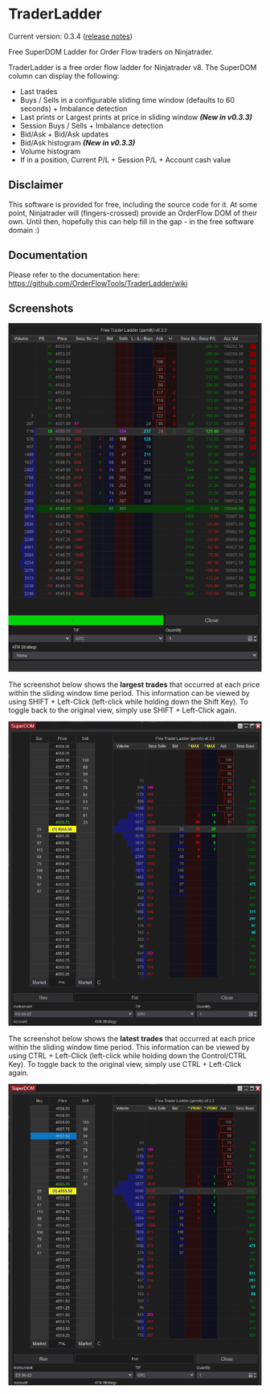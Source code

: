 # TraderLadder
Current version: 0.3.4 ([release notes](https://github.com/OrderFlowTools/TraderLadder/blob/main/RELEASE_NOTES.md))

Free SuperDOM Ladder for Order Flow traders on Ninjatrader.

TraderLadder is a free order flow ladder for Ninjatrader v8. The SuperDOM column can display the following:

- Last trades
- Buys / Sells in a configurable sliding time window (defaults to 60 seconds) + Imbalance detection
- Last prints or Largest prints at price in sliding window _**(New in v0.3.3)**_
- Session Buys / Sells + Imbalance detection
- Bid/Ask + Bid/Ask updates
- Bid/Ask histogram _**(New in v0.3.3)**_
- Volume histogram
- If in a position, Current P/L + Session P/L + Account cash value

## Disclaimer
This software is provided for free, including the source code for it. At some point, Ninjatrader will (fingers-crossed) provide an OrderFlow DOM of their own. Until then, hopefully this can help fill in the gap - in the free software domain :)

## Documentation
Please refer to the documentation here: https://github.com/OrderFlowTools/TraderLadder/wiki

## Screenshots
![DarkScreenShot_1](https://github.com/OrderFlowTools/screenshots/blob/main/traderladder/v0.3.3/full.PNG)

The screenshot below shows the **largest trades** that occurred at each price within the sliding window time period. 
This information can be viewed by using SHIFT + Left-Click (left-click while holding down the Shift Key). To toggle back to the original view, simply use SHIFT + Left-Click again.

![DarkScreenShot_1](https://github.com/OrderFlowTools/screenshots/blob/main/traderladder/v0.3.3/largest-trades.PNG)

The screenshot below shows the **latest trades** that occurred at each price within the sliding window time period. 
This information can be viewed by using CTRL + Left-Click (left-click while holding down the Control/CTRL Key). To toggle back to the original view, simply use CTRL + Left-Click again.

![DarkScreenShot_1](https://github.com/OrderFlowTools/screenshots/blob/main/traderladder/v0.3.3/last-prints.PNG)
